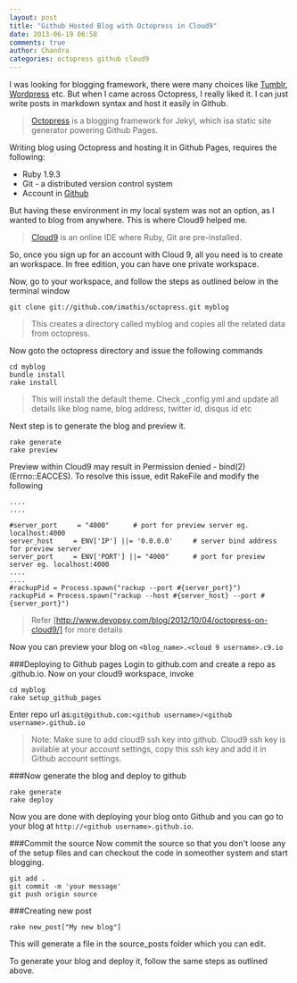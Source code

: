 ```yaml
---
layout: post
title: "Github Hosted Blog with Octopress in Cloud9"
date: 2013-06-19 06:58
comments: true
author: Chandra
categories: octopress github cloud9 
---
```

I was looking for blogging framework, there were many choices like [Tumblr](http://tumblr.com/), [Wordpress](http://wordpress.com) etc. But when I came across Octopress, I really liked it. I can just write posts in markdown syntax and host it easily in Github.
>[Octopress](http://octopress.org/)  is a blogging framework for Jekyl, which isa static site generator powering Github Pages.

Writing blog using Octopress and hosting it in Github Pages, requires the following:

- Ruby 1.9.3
- Git - a distributed version control system
- Account in [Github](https://github.com)

But having these environment in my local system was not an option, as I wanted to blog from anywhere. This is where Cloud9 helped me.
> [Cloud9](http://c9.io/) is an online IDE where Ruby, Git are pre-installed.

So, once you sign up for an account with Cloud 9, all you need is to create an workspace. In free edition, you can have one private workspace. 

Now, go to your workspace, and follow the steps as outlined below in the terminal window
```
git clone git://github.com/imathis/octopress.git myblog
```
> This creates a directory called myblog and copies all the related data from octopress.

Now goto the octopress directory and issue the following commands
``` 
cd myblog
bundle install
rake install
```
> This will install the default theme. Check _config.yml and update all details like blog name, blog address, twitter id, disqus id etc

Next step is to generate the blog and preview it.
```
rake generate
rake preview
```

Preview within Cloud9 may result in  Permission denied - bind(2) (Errno::EACCES). To resolve this issue, edit RakeFile and modify the following
```
....                                                                                                                                                                                 
....                                                                                                                                                                                 

#server_port     = "4000"      # port for preview server eg. localhost:4000                                                                                                          
server_host     = ENV['IP'] ||= '0.0.0.0'     # server bind address for preview server                                                                                               
server_port     = ENV['PORT'] ||= "4000"      # port for preview server eg. localhost:4000                                                                                           
....                                                                                                                                                                                 
....                                                                                                                                                                                 
#rackupPid = Process.spawn("rackup --port #{server_port}")                                                                                                                           
rackupPid = Process.spawn("rackup --host #{server_host} --port #{server_port}")                                                                                                      
```
> Refer [http://www.devopsy.com/blog/2012/10/04/octopress-on-cloud9/] for more details

Now you can preview your blog on `<blog_name>.<cloud 9 username>.c9.io`

###Deploying to Github pages
Login to github.com and create a repo as <username>.github.io.
Now on your cloud9 workspace, invoke
```
cd myblog
rake setup_github_pages
```

Enter repo url as:`git@github.com:<github username>/<github username>.github.io`
> Note: Make sure to add cloud9 ssh key into github. Cloud9 ssh key is avilable at your account settings, copy this ssh key and add it in Github account settings.

###Now generate the blog and deploy to github
```
rake generate
rake deploy
```
Now you are done with deploying your blog onto Github and you can go to your blog at `http://<github username>.github.io`.

###Commit the source
Now commit the source so that you don't loose any of the setup files and can checkout the code in someother system and start blogging.
```
git add .                                                                                                                                                                            
git commit -m 'your message'                                                                        
git push origin source                                                                                                                                                               
```

###Creating new post
```                                                                                                                                                                                  
rake new_post["My new blog"]                                                                                                                                                         
```
This will generate a file in the source\_posts folder which you can edit.

To generate your blog and deploy it, follow the same steps as outlined above.
